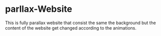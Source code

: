 # parllax-Website
This is fully parallax website that consist the same the background but the content of the website get changed according to the animations.
